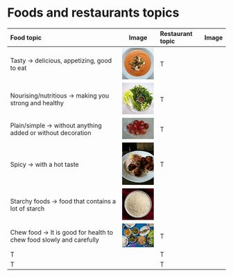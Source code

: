 # **Foods and restaurants topics**

**Food topic** | **Image** | **Restaurant topic** | **Image**
:-- | :--: | :-- | :--:
Tasty -> delicious, appetizing, good to eat |![](https://github.com/fgcoca/English-topics/blob/master/128px/Tasty.jpg) | T | ![]()
Nourising/nutritious -> making you strong and healthy| ![](https://github.com/fgcoca/English-topics/blob/master/128px/Salad.jpg) | T | ![]()
Plain/simple -> without anything added or without decoration | ![](https://github.com/fgcoca/English-topics/blob/master/128px/Tomatoes.jpg) | T | ![]()
Spicy -> with a hot taste | ![](https://github.com/fgcoca/English-topics/blob/master/128px/Chicken_Tikka.jpg) | T | ![]()
Starchy foods -> food that contains a lot of starch | ![](https://github.com/fgcoca/English-topics/blob/master/128px/Rice.jpg) 
Chew food -> It is good for health to chew food slowly and carefully | ![](https://github.com/fgcoca/English-topics/blob/master/128px/Thai_lunch.jpg) | T | ![]()
T | ![]() | T | ![]()
T | ![]() | T | ![]()


![]()
